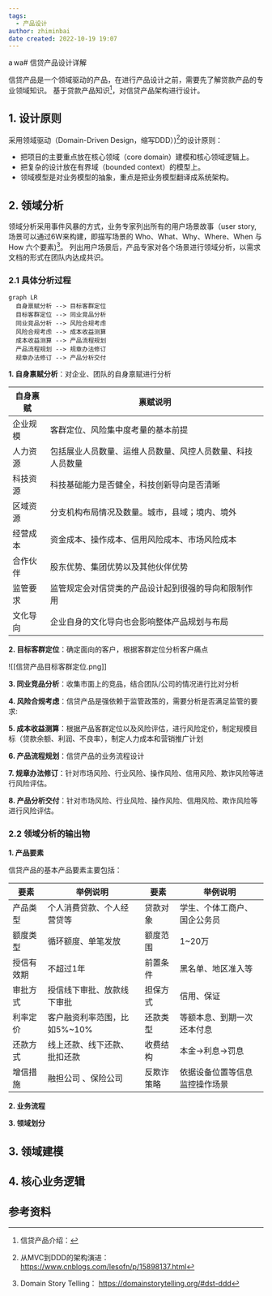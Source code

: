 ```yaml
---
tags:
  - 产品设计
author: zhiminbai
date created: 2022-10-19 19:07
---
```


a wa# 信贷产品设计详解

信贷产品是一个领域驱动的产品，在进行产品设计之前，需要先了解贷款产品的专业领域知识。
基于贷款产品知识[^1]，对信贷产品架构进行设计。

## 1. 设计原则

采用领域驱动（Domain-Driven Design，缩写DDD）)[^2]的设计原则：

- 把项目的主要重点放在核心领域（core domain）建模和核心领域逻辑上。
- 把复杂的设计放在有界域（bounded context）的模型上。
- 领域模型是对业务模型的抽象，重点是把业务模型翻译成系统架构。

## 2. 领域分析

领域分析采用事件风暴的方式，业务专家列出所有的用户场景故事（user story, 场景可以通过6W来构建，即描写场景的 Who、What、Why、Where、When 与 How 六个要素)[^3]。
列出用户场景后，产品专家对各个场景进行领域分析，以需求文档的形式在团队内达成共识。

### 2.1  具体分析过程


``` mermaid
graph LR
  自身禀赋分析 --> 目标客群定位
  目标客群定位 --> 同业竞品分析
  同业竞品分析 --> 风险合规考虑
  风险合规考虑 --> 成本收益测算
  成本收益测算 --> 产品流程规划
  产品流程规划 --> 规章办法修订
  规章办法修订 --> 产品分析交付
```


**1. 自身禀赋分析**：对企业、团队的自身禀赋进行分析

| 自身禀赋 | 禀赋说明                                                   |
| -------- | ---------------------------------------------------------- |
| 企业规模 | 客群定位、风险集中度考量的基本前提                         |
| 人力资源 | 包括展业人员数量、运维人员数量、风控人员数量、科技人员数量 |
| 科技资源 | 科技基础能力是否健全，科技创新导向是否清晰                 |
| 区域资源 | 分支机构布局情况及数量。城市，县域；境内、境外             |
| 经营成本 | 资金成本、操作成本、信用风险成本、市场风险成本             |
| 合作伙伴 | 股东优势、集团优势以及其他伙伴优势                         |
| 监管要求 | 监管规定会对信贷类的产品设计起到很强的导向和限制作用       |
| 文化导向 | 企业自身的文化导向也会影响整体产品规划与布局               |

**2. 目标客群定位**：确定面向的客户，根据客群定位分析客户痛点

![[信贷产品目标客群定位.png]]
	
**3. 同业竞品分析**：收集市面上的竞品，结合团队/公司的情况进行比对分析

**4. 风险合规考虑**：信贷产品是强依赖于监管政策的，需要分析是否满足监管的要求:

**5. 成本收益测算**：根据产品客群定位以及风险评估，进行风险定价，制定规模目标（贷款余额、利润、不良率），制定人力成本和营销推广计划

**6. 产品流程规划**：信贷产品的业务流程设计

     
**7. 规章办法修订**：针对市场风险、行业风险、操作风险、信用风险、欺诈风险等进行风险评估。


**8. 产品分析交付**：针对市场风险、行业风险、操作风险、信用风险、欺诈风险等进行风险评估。



### 2.2 领域分析的输出物

**1. 产品要素**

信贷产品的基本产品要素主要包括：

| 要素       | 举例说明                     | 要素       | 举例说明                       |
| ---------- | ---------------------------- | ---------- | ------------------------------ |
| 产品类型   | 个人消费贷款、个人经营贷等   | 贷款对象   | 学生、个体工商户、国企公务员   |
| 额度类型   | 循环额度、单笔发放           | 额度范围   | 1~20万                         |
| 授信有效期 | 不超过1年                    | 前置条件   | 黑名单、地区准入等             |
| 审批方式   | 授信线下审批、放款线下审批   | 担保方式   | 信用、保证                     |
| 利率定价   | 客户融资利率范围，比如5%~10% | 还款类型   | 等额本息、到期一次还本付息     |
| 还款方式   | 线上还款、线下还款、批扣还款 | 收费结构   | 本金->利息->罚息               |
| 增信措施   | 融担公司 、保险公司          | 反欺诈策略 | 依据设备位置等信息监控操作场景 |

**2. 业务流程**
	


 **3. 领域划分**


## 3. 领域建模

## 4. 核心业务逻辑

## 参考资料
[^1]: 信贷产品介绍： 
[^2]: 从MVC到DDD的架构演进： https://www.cnblogs.com/lesofn/p/15898137.html
[^3]: Domain Story Telling： https://domainstorytelling.org/#dst-ddd
